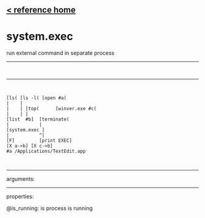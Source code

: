 [< reference home](index.html)
---

# system.exec


run external command in separate process

---

<br>


---


```


[ls( [ls -l( [open #a(
|    |
|    | [top(      [winver.exe #c(
|    | |
[list  #b]  [terminate(
|           |
[system.exec ]
|           ^|
[F]         [print EXEC]
[X a->b] [X c->b]
#a /Applications/TextEdit.app

            
```

---
arguments:


---
properties:

@is_running: is process is
            running<br>

